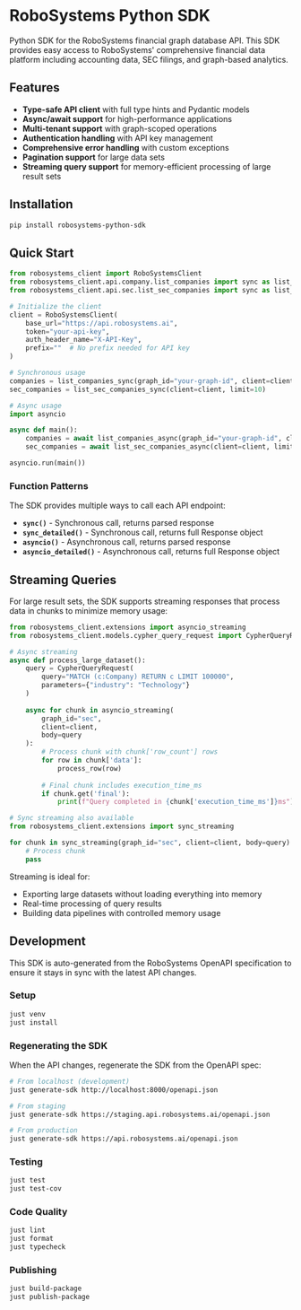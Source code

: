 # RoboSystems Python SDK

Python SDK for the RoboSystems financial graph database API. This SDK provides easy access to RoboSystems' comprehensive financial data platform including accounting data, SEC filings, and graph-based analytics.

## Features

- **Type-safe API client** with full type hints and Pydantic models
- **Async/await support** for high-performance applications  
- **Multi-tenant support** with graph-scoped operations
- **Authentication handling** with API key management
- **Comprehensive error handling** with custom exceptions
- **Pagination support** for large data sets
- **Streaming query support** for memory-efficient processing of large result sets

## Installation

```bash
pip install robosystems-python-sdk
```

## Quick Start

```python
from robosystems_client import RoboSystemsClient
from robosystems_client.api.company.list_companies import sync as list_companies_sync, asyncio as list_companies_async
from robosystems_client.api.sec.list_sec_companies import sync as list_sec_companies_sync, asyncio as list_sec_companies_async

# Initialize the client
client = RoboSystemsClient(
    base_url="https://api.robosystems.ai",
    token="your-api-key",
    auth_header_name="X-API-Key",
    prefix=""  # No prefix needed for API key
)

# Synchronous usage
companies = list_companies_sync(graph_id="your-graph-id", client=client)
sec_companies = list_sec_companies_sync(client=client, limit=10)

# Async usage
import asyncio

async def main():
    companies = await list_companies_async(graph_id="your-graph-id", client=client)
    sec_companies = await list_sec_companies_async(client=client, limit=10)

asyncio.run(main())
```

### Function Patterns

The SDK provides multiple ways to call each API endpoint:

- **`sync()`** - Synchronous call, returns parsed response
- **`sync_detailed()`** - Synchronous call, returns full Response object  
- **`asyncio()`** - Asynchronous call, returns parsed response
- **`asyncio_detailed()`** - Asynchronous call, returns full Response object

## Streaming Queries

For large result sets, the SDK supports streaming responses that process data in chunks to minimize memory usage:

```python
from robosystems_client.extensions import asyncio_streaming
from robosystems_client.models.cypher_query_request import CypherQueryRequest

# Async streaming
async def process_large_dataset():
    query = CypherQueryRequest(
        query="MATCH (c:Company) RETURN c LIMIT 100000",
        parameters={"industry": "Technology"}
    )
    
    async for chunk in asyncio_streaming(
        graph_id="sec",
        client=client,
        body=query
    ):
        # Process chunk with chunk['row_count'] rows
        for row in chunk['data']:
            process_row(row)
        
        # Final chunk includes execution_time_ms
        if chunk.get('final'):
            print(f"Query completed in {chunk['execution_time_ms']}ms")

# Sync streaming also available
from robosystems_client.extensions import sync_streaming

for chunk in sync_streaming(graph_id="sec", client=client, body=query):
    # Process chunk
    pass
```

Streaming is ideal for:
- Exporting large datasets without loading everything into memory
- Real-time processing of query results
- Building data pipelines with controlled memory usage

## Development

This SDK is auto-generated from the RoboSystems OpenAPI specification to ensure it stays in sync with the latest API changes.

### Setup

```bash
just venv
just install
```

### Regenerating the SDK

When the API changes, regenerate the SDK from the OpenAPI spec:

```bash
# From localhost (development)
just generate-sdk http://localhost:8000/openapi.json

# From staging
just generate-sdk https://staging.api.robosystems.ai/openapi.json

# From production
just generate-sdk https://api.robosystems.ai/openapi.json
```

### Testing

```bash
just test
just test-cov
```

### Code Quality

```bash
just lint
just format
just typecheck
```

### Publishing

```bash
just build-package
just publish-package
```
